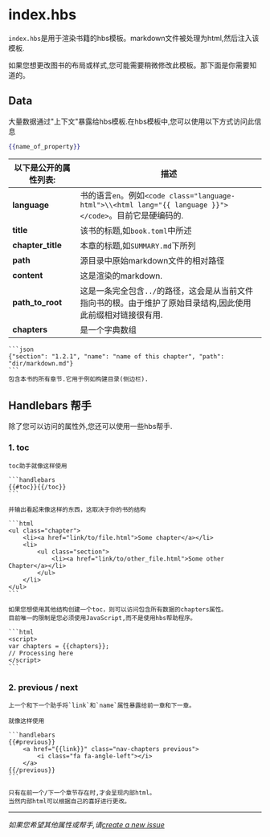 # index.hbs

`index.hbs`是用于渲染书籍的hbs模板。markdown文件被处理为html,然后注入该模板.

如果您想更改图书的布局或样式,您可能需要稍微修改此模板。那下面是你需要知道的。

## Data

大量数据通过"上下文"暴露给hbs模板.在hbs模板中,您可以使用以下方式访问此信息

```handlebars
{{name_of_property}}
```

以下是公开的属性列表: | 描述
---|---
**language** | 书的语言`en`。例如`<code class="language-html">\\<html lang="{{ language }}"></code>`。目前它是硬编码的.
**title** | 该书的标题,如`book.toml`中所述
**chapter_title** | 本章的标题,如`SUMMARY.md`下所列
**path** | 源目录中原始markdown文件的相对路径
**content** | 这是渲染的markdown.
**path_to_root** | 这是一条完全包含`../`的路径，这会是从当前文件指向书的根。由于维护了原始目录结构,因此使用此前缀相对链接很有用.
**chapters** | 是一个字典数组
    ```json
    {"section": "1.2.1", "name": "name of this chapter", "path": "dir/markdown.md"}
    ```
    包含本书的所有章节.它用于例如构建目录(侧边栏).

## Handlebars 帮手

除了您可以访问的属性外,您还可以使用一些hbs帮手.

### 1. toc

````
toc助手就像这样使用

```handlebars
{{#toc}}{{/toc}}
```

并输出看起来像这样的东西，这取决于你的书的结构

```html
<ul class="chapter">
    <li><a href="link/to/file.html">Some chapter</a></li>
    <li>
        <ul class="section">
            <li><a href="link/to/other_file.html">Some other Chapter</a></li>
        </ul>
    </li>
</ul>
```

如果您想使用其他结构创建一个toc，则可以访问包含所有数据的chapters属性。
目前唯一的限制是您必须使用JavaScript,而不是使用hbs帮助程序。

```html
<script>
var chapters = {{chapters}};
// Processing here
</script>
```
````

### 2. previous / next

````
上一个和下一个助手将`link`和`name`属性暴露给前一章和下一章。

就像这样使用

```handlebars
{{#previous}}
    <a href="{{link}}" class="nav-chapters previous">
        <i class="fa fa-angle-left"></i>
    </a>
{{/previous}}
```

只有在前一个/下一个章节存在时,才会呈现内部html。
当然内部html可以根据自己的喜好进行更改。
````

* * *

*如果您希望其他属性或帮手,请[create a new
issue](https://github.com/rust-lang-nursery/mdBook/issues)*
